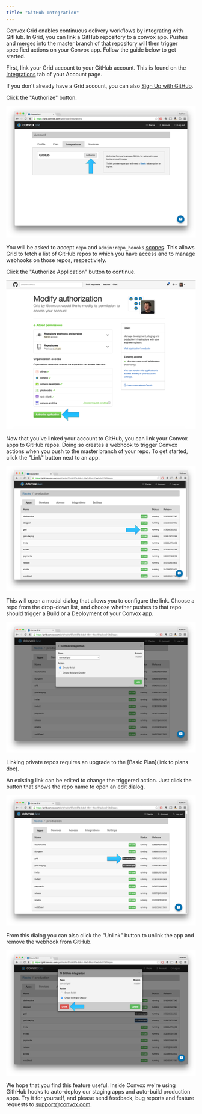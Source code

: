 ```yaml
---
title: "GitHub Integration"
---
```


Convox Grid enables continuous delivery workflows by integrating with GitHub. In Grid, you can link a GitHub repository to a convox app. Pushes and merges into the master branch of that repository will then trigger specified actions on your Convox app. Follow the guide below to get started.

First, link your Grid account to your GitHub account. This is found on the [Integrations](https://grid.convox.com/grid/user/integrations) tab of your Account page.

<callout>If you don't already have a Grid account, you can also [Sign Up with GitHub](https://grid.convox.com/grid/signup).</callout>

Click the "Authorize" button.

![link account button](/assets/images/docs/github-integration/link-account-button.png)

You will be asked to accept `repo` and `admin:repo_hoooks` [scopes](https://developer.github.com/v3/oauth/#scopes). This allows Grid to fetch a list of GitHub repos to which you have access and to manage webhooks on those repos, respectiviely.

Click the "Authorize Application" button to continue.

![authorize application](/assets/images/docs/github-integration/authorize-application.png)

Now that you've linked your account to GitHub, you can link your Convox apps to GitHub repos. Doing so creates a webhook to trigger Convox actions when you push to the master branch of your repo. To get started, click the "Link" button next to an app.

![link application](/assets/images/docs/github-integration/link-application.png)

This will open a modal dialog that allows you to configure the link. Choose a repo from the drop-down list, and choose whether pushes to that repo should trigger a Build or a Deployment of your Convox app.

![create modal](/assets/images/docs/github-integration/create-modal.png)

<callout>Linking private repos requires an upgrade to the [Basic Plan](link to plans doc).</callout>

An existing link can be edited to change the triggered action. Just click the button that shows the repo name to open an edit dialog.

![edit github hook button](/assets/images/docs/github-integration/edit-gh-hook-button.png)

From this dialog you can also click the "Unlink" button to unlink the app and remove the webhook from GitHub.

![unlink application](/assets/images/docs/github-integration/unlink-application.png)

We hope that you find this feature useful. Inside Convox we're using GithHub hooks to auto-deploy our staging apps and auto-build production apps. Try it for yourself, and please send feedback, bug reports and feature requests to support@convox.com.
